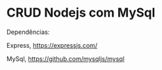 # CRUD Nodejs com MySql

Dependências: 

Express, https://expressjs.com/

MySql, https://github.com/mysqljs/mysql
